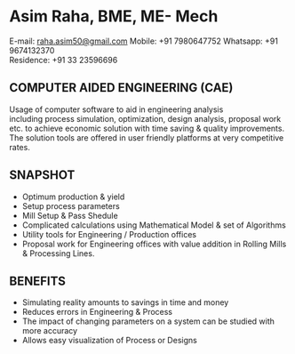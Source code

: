# Asim Raha, BME, ME- Mech
E-mail: raha.asim50@gmail.com 
Mobile: +91 7980647752
Whatsapp: +91 9674132370   
Residence: +91 33 23596696

## COMPUTER AIDED ENGINEERING (CAE)
Usage of computer software to aid in engineering analysis including process
simulation, optimization, design analysis, proposal work etc. to achieve economic
solution with time saving &amp; quality improvements. The solution tools are offered in user
friendly platforms at very competitive rates.

## SNAPSHOT  
- Optimum production & yield
- Setup process parameters 
- Mill Setup & Pass Shedule
- Complicated calculations using Mathematical Model & set of Algorithms 
- Utility tools for Engineering / Production offices
- Proposal work for Engineering offices with value addition in Rolling Mills & Processing Lines. 

## BENEFITS
- Simulating reality amounts to savings in time and money
- Reduces errors in Engineering & Process
- The impact of changing parameters on a system can be studied with more accuracy
- Allows easy visualization of Process or Designs
